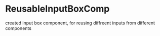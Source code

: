 # ReusableInputBoxComp
created input box component, for reusing diffreent inputs from different components
